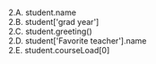 # #
2.A. student.name \
2.B. student['grad year'] \
2.C. student.greeting() \
2.D. student['Favorite teacher'].name \
2.E. student.courseLoad[0] 

